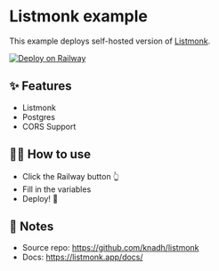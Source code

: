 # Listmonk example

This example deploys self-hosted version of [Listmonk](https://listmonk.app/). 

[![Deploy on Railway](https://railway.app/button.svg)](https://railway.app/new/template/listmonk)

## ✨ Features

- Listmonk
- Postgres
- CORS Support

## 💁‍♀️ How to use

- Click the Railway button 👆
- Fill in the variables
- Deploy! 🚄

## 📝 Notes
- Source repo: https://github.com/knadh/listmonk
- Docs: https://listmonk.app/docs/
